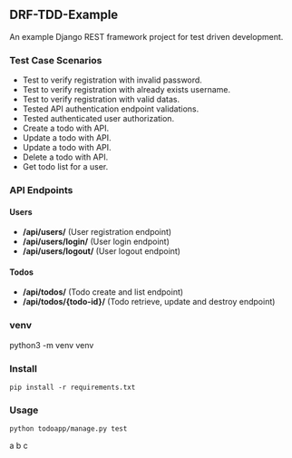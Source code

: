 ## DRF-TDD-Example

An example Django REST framework project for test driven development.

### Test Case Scenarios

- Test to verify registration with invalid password.
- Test to verify registration with already exists username.
- Test to verify registration with valid datas.
- Tested API authentication endpoint validations.
- Tested authenticated user authorization.
- Create a todo with API.
- Update a todo with API.
- Update a todo with API.
- Delete a todo with API.
- Get todo list for a user.

### API Endpoints

#### Users

- **/api/users/** (User registration endpoint)
- **/api/users/login/** (User login endpoint)
- **/api/users/logout/** (User logout endpoint)

#### Todos

- **/api/todos/** (Todo create and list endpoint)
- **/api/todos/{todo-id}/** (Todo retrieve, update and destroy endpoint)

### venv

python3 -m venv venv

### Install

    pip install -r requirements.txt

### Usage

    python todoapp/manage.py test

a
b
c
